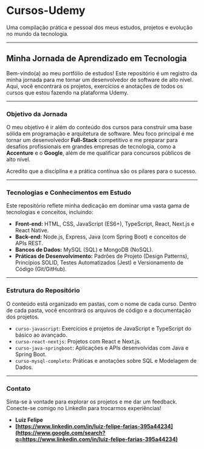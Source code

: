 # Cursos-Udemy

Uma compilação prática e pessoal dos meus estudos, projetos e evolução no mundo da tecnologia.

-----

## Minha Jornada de Aprendizado em Tecnologia

Bem-vindo(a) ao meu portfólio de estudos\! Este repositório é um registro da minha jornada para me tornar um desenvolvedor de software de alto nível. Aqui, você encontrará os projetos, exercícios e anotações de todos os cursos que estou fazendo na plataforma Udemy.

-----

### Objetivo da Jornada

O meu objetivo é ir além do conteúdo dos cursos para construir uma base sólida em programação e arquitetura de software. Meu foco principal é me tornar um desenvolvedor **Full-Stack** competitivo e me preparar para desafios profissionais em grandes empresas de tecnologia, como a **Accenture** e o **Google**, além de me qualificar para concursos públicos de alto nível.

Acredito que a disciplina e a prática contínua são os pilares para o sucesso.

-----

### Tecnologias e Conhecimentos em Estudo

Este repositório reflete minha dedicação em dominar uma vasta gama de tecnologias e conceitos, incluindo:

  * **Front-end:** HTML, CSS, JavaScript (ES6+), TypeScript, React, Next.js e React Native.
  * **Back-end:** Node.js, Express, Java (com Spring Boot) e conceitos de APIs REST.
  * **Bancos de Dados:** MySQL (SQL) e MongoDB (NoSQL).
  * **Práticas de Desenvolvimento:** Padrões de Projeto (Design Patterns), Princípios SOLID, Testes Automatizados (Jest) e Versionamento de Código (Git/GitHub).

-----

### Estrutura do Repositório

O conteúdo está organizado em pastas, com o nome de cada curso. Dentro de cada pasta, você encontrará os arquivos de código e a documentação dos projetos.

  * `curso-javascript`: Exercícios e projetos de JavaScript e TypeScript do básico ao avançado.
  * `curso-react-nextjs`: Projetos com React e Next.js.
  * `curso-java-springboot`: Aplicações e APIs desenvolvidas com Java e Spring Boot.
  * `curso-mysql-completo`: Práticas e anotações sobre SQL e Modelagem de Dados.

-----

### Contato

Sinta-se à vontade para explorar os projetos e me dar um feedback. Conecte-se comigo no LinkedIn para trocarmos experiências\!

  * **Luiz Felipe**
  * **[https://www.linkedin.com/in/luiz-felipe-farias-395a44234](https://www.google.com/search?q=https://www.linkedin.com/in/luiz-felipe-farias-395a44234)**
